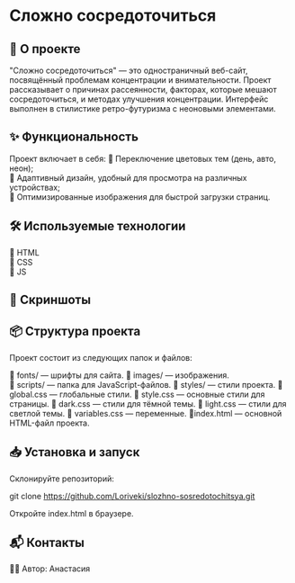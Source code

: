 # Сложно сосредоточиться

## 🚀 О проекте
"Сложно сосредоточиться" — это одностраничный веб-сайт, посвящённый проблемам концентрации и внимательности. Проект рассказывает о причинах рассеянности, факторах, которые мешают сосредоточиться, и методах улучшения концентрации. Интерфейс выполнен в стилистике ретро-футуризма с неоновыми элементами.

## ✨ Функциональность
Проект включает в себя:
🔹 Переключение цветовых тем (день, авто, неон);  
🔹 Адаптивный дизайн, удобный для просмотра на различных устройствах;  
🔹 Оптимизированные изображения для быстрой загрузки страниц.

## 🛠 Используемые технологии
🔹 HTML  
🔹 CSS  
🔹 JS

## 📸 Скриншоты

## 📦 Структура проекта
Проект состоит из следующих папок и файлов:

🔹 fonts/ — шрифты для сайта.
🔹 images/ — изображения.  
🔹 scripts/ — папка для JavaScript-файлов.
🔹 styles/ — стили проекта.
    🔹 global.css — глобальные стили.
    🔹 style.css — основные стили для страницы.
    🔹 dark.css — стили для тёмной темы.
    🔹 light.css — стили для светлой темы.
    🔹 variables.css — переменные.
🔹index.html — основной HTML-файл проекта.


## 📥 Установка и запуск

Склонируйте репозиторий:

git clone https://github.com/Loriveki/slozhno-sosredotochitsya.git

Откройте index.html в браузере.

## 📬 Контакты

👩‍💻 Автор: Анастасия




